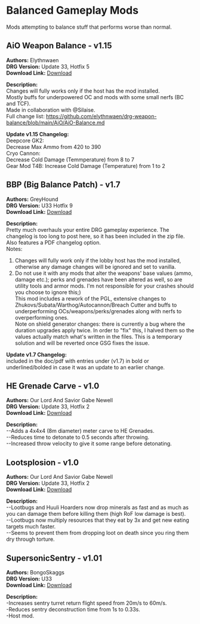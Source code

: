 # Balanced Gameplay Mods

Mods attempting to balance stuff that performs worse than normal.

<!-- mod list -->

## AiO Weapon Balance - v1.15
**Authors:** Elythnwaen  
**DRG Version:** Update 33, Hotfix 5  
**Download Link:** [Download](https://github.com/ArcticEcho/DRG-Mods/raw/f4384db0b9404c3f05a81e41a3ec66c97dc0c627/Gameplay/Balanced/AiO%20Weapon%20Balance%20-%20V1.15%20_P.pak)  

**Description:**  
Changes will fully works only if the host has the mod installed.  
Mostly buffs for underpowered OC and mods with some small nerfs (BC and TCF).  
Made in collaboration with @Silaise.  
Full change list: https://github.com/elythnwaen/drg-weapon-balance/blob/main/AiO/AiO-Balance.md

**Update v1.15 Changelog:**  
Deepcore GK2:  
Decrease Max Ammo from 420 to 390  
Cryo Cannon:  
Decrease Cold Damage (Temmperature) from 8 to 7  
Gear Mod T4B: Increase Cold Damage (Temperature) from 1 to 2

## BBP (Big Balance Patch) - v1.7
**Authors:** GreyHound  
**DRG Version:** U33 Hotfix 9  
**Download Link:** [Download](https://github.com/ArcticEcho/DRG-Mods/raw/af7827651b0d5ea6689e898c1ee834d9f63804f6/Gameplay/Balanced/BBP%20%28Big%20Balance%20Patch%29%20-%20V1.7.zip)  

**Description:**  
Pretty much overhauls your entire DRG gameplay experience. The changelog is too long to post here, so it has been included in the zip file. Also features a PDF changelog option.  
Notes:   
1. Changes will fully work only if the lobby host has the mod installed, otherwise any damage changes will be ignored and set to vanilla.  
2. Do not use it with any mods that alter the weapons' base values (ammo, damage etc.); perks and grenades have been altered as well, so are utility tools and armor mods. I'm not responsible for your crashes should you choose to ignore this;)  
    This mod includes a rework of the PGL, extensive changes to Zhukovs/Subata/Warthog/Autocannon/Breach Cutter and buffs to underperforming OCs/weapons/perks/grenades along with nerfs to overperforming ones.  
    Note on shield generator changes: there is currently a bug where the duration upgrades apply twice. In order to "fix" this, I halved them so the values actually match what's written in the files. This is a temporary solution and will be reverted once GSG fixes the issue.

**Update v1.7 Changelog:**  
included in the doc/pdf with entries under (v1.7) in bold or underlined/bolded in case it was an update to an earlier change.

## HE Grenade Carve - v1.0
**Authors:** Our Lord And Savior Gabe Newell  
**DRG Version:** Update 33, Hotfix 2  
**Download Link:** [Download](https://github.com/ArcticEcho/DRG-Mods/raw/1c3c0057bdf31820ee3678b90a253184afcf3625/Gameplay/Balanced/HE%20Grenade%20Carve%20-%20V1.0%20_P.pak)  

**Description:**  
--Adds a 4x4x4 (8m diameter) meter carve to HE Grenades.  
--Reduces time to detonate to 0.5 seconds after throwing.  
--Increased throw velocity to give it some range before detonating.

## Lootsplosion - v1.0
**Authors:** Our Lord And Savior Gabe Newell  
**DRG Version:** Update 33, Hotfix 2  
**Download Link:** [Download](https://github.com/ArcticEcho/DRG-Mods/raw/6d1a9441125a73217890b0e88e062afdd7c639aa/Gameplay/Balanced/Lootsplosion%20-%20V1.0%20_P.pak)  

**Description:**  
--Lootbugs and Huuli Hoarders now drop minerals as fast and as much as you can damage them before killing them (high RoF low damage is best).  
--Lootbugs now multiply resources that they eat by 3x and get new eating targets much faster.  
--Seems to prevent them from dropping loot on death since you ring them dry through torture.

## SupersonicSentry - v1.01
**Authors:** BongoSkaggs  
**DRG Version:** U33  
**Download Link:** [Download](https://github.com/ArcticEcho/DRG-Mods/raw/34d993a84c72420c0c26a4def38ce96ff0e6d0b7/Gameplay/Balanced/SupersonicSentry%20-%20V1.01%20_P.pak)  

**Description:**  
-Increases sentry turret return flight speed from 20m/s to 60m/s.  
-Reduces sentry deconstruction time from 1s to 0.33s.  
-Host mod.